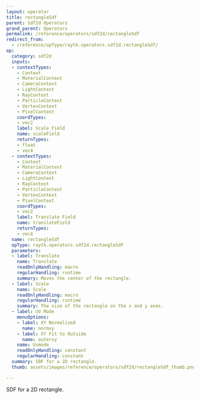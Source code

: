 ```yaml
---
layout: operator
title: rectangleSdf
parent: Sdf2d Operators
grand_parent: Operators
permalink: /reference/operators/sdf2d/rectangleSdf
redirect_from:
  - /reference/opType/raytk.operators.sdf2d.rectangleSdf/
op:
  category: sdf2d
  inputs:
  - contextTypes:
    - Context
    - MaterialContext
    - CameraContext
    - LightContext
    - RayContext
    - ParticleContext
    - VertexContext
    - PixelContext
    coordTypes:
    - vec2
    label: Scale Field
    name: scaleField
    returnTypes:
    - float
    - vec4
  - contextTypes:
    - Context
    - MaterialContext
    - CameraContext
    - LightContext
    - RayContext
    - ParticleContext
    - VertexContext
    - PixelContext
    coordTypes:
    - vec2
    label: Translate Field
    name: translateField
    returnTypes:
    - vec4
  name: rectangleSdf
  opType: raytk.operators.sdf2d.rectangleSdf
  parameters:
  - label: Translate
    name: Translate
    readOnlyHandling: macro
    regularHandling: runtime
    summary: Moves the center of the rectangle.
  - label: Scale
    name: Scale
    readOnlyHandling: macro
    regularHandling: runtime
    summary: The size of the rectangle on the x and y axes.
  - label: UV Mode
    menuOptions:
    - label: XY Normalized
      name: normxy
    - label: XY Fit to Outside
      name: outerxy
    name: Uvmode
    readOnlyHandling: constant
    regularHandling: constant
  summary: SDF for a 2D rectangle.
  thumb: assets/images/reference/operators/sdf2d/rectangleSdf_thumb.png

---
```



SDF for a 2D rectangle.